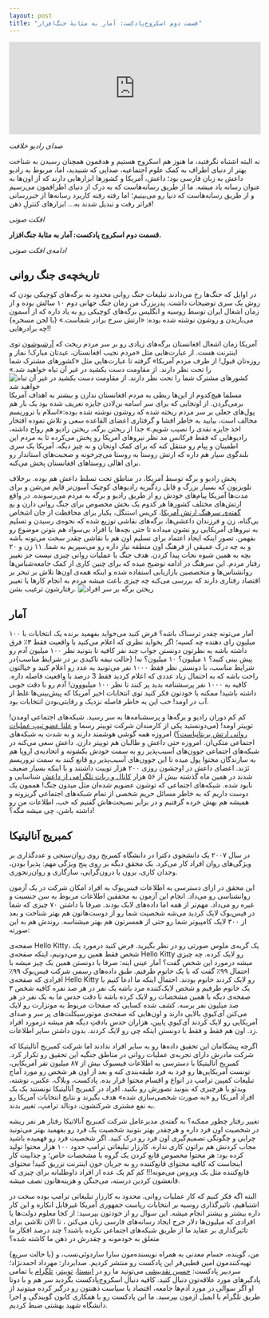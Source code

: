 ```yaml
---
layout: post
title: "قسمت دوم اسکروج‌پادکست: آمار به مثابهٔ جنگ‌افزار"
---
```


<iframe sandbox="allow-same-origin allow-scripts allow-top-navigation allow-popups allow-forms" scrolling="no" width="100%" height="185" frameborder="0" src="https://embed.radiopublic.com/e?if=scrooge-podcast-Wka3nl&ge=s1!c82736cf133e9a97d3be94dd0ac121baa10c8e43"></iframe>


_صدای رادیو خلافت_

نه البته اشتباه نگرفتید، ما هنوز هم اسکروج هستیم و هدفمون همچنان رسیدن به شناخت بهتر از دنیای اطراف به کمک علوم اجتماعیه، صدایی که شنیدید، اما، مربوط به رادیو داعش به زبان فارسی بود؛ داعش، آمریکا و کشورها ابزارهایی دارند که از اون‌ها به عنوان رسانه یاد میشه. ما از طریق رسانه‌هاست که به درک از دنیای اطرافمون می‌رسیم و از طریق رسانه‌هاست که دنیا رو می‌بینیم؛ اما رفته رفته کاربرد رسانه‌ها از خبررسانی فراتر رفت و تبدیل شدند به... ابزارهای کنترلِ ذهن!

_افکت صوتی_

**قسمت دوم اسکروج پادکست: آمار به مثابهٔ جنگ‌افزار.** 

_ادامه‌ی افکت صوتی_


## تاریخچه‌ی جنگ روانی

در اوایل که جنگ‌ها رخ می‌دادند تبلیغات جنگ روانی محدود به برگه‌های کوچیکی بودن که روش یک سری توضیحات داشت. پدربزرگ من زمان جنگ جهانی دوم ۱۰ سالش بوده و از زمان اشغال ایران توسط روسیه و انگلیس برگه‌های کوچیکی رو به یاد داره که از آسمون می‌باریدن و روشون نوشته شده بوده: «ارتش سرخ برادر شماست.» {با لحن مسخره} چه برادرهایی!!

آمریکا زمان اشغال افغانستان برگه‌های زیادی رو بر سر مردم ریخت که [آرشیوشون] توی اینترنت هست. از عبارت‌هایی مثل «مردم نجیب افغانستان، عیدتان مبارک! نماز و روزه‌تان قبول! از طرف مردم آمریکا» گرفته تا عبارت‌هایی مثل «کشورهای مشترک شما را تحت نظر دارند. از مقاومت دست بکشید در غیر آن تباه خواهید شد.»
![کشورهای مشترک شما را تحت نظر دارند. از مقاومت دست بکشید در غیر آن تباه خواهید شد](http://www.psywarrior.com/AFD108cBack.jpg)
مسلما هیچ‌کدوم از این‌ها ربطی به مردم افغانستان ندارن و بیشتر به اهداف آمریکا برمی‌گردن. از اونجایی که برای سر اسامه بن‌لادن جایزه تعریف شده بود یک بار هم پول‌های جعلی بر سر مردم ریخته شده که روشون نوشته شده بوده:«اسلام با تروریسم مخالف است، بیایید به خاطر افشا و گرفتاری اعضای القاعده سعی و تلاش نموده افتخار اخذ جایزه نقدی را نصیب شویم.» جدا از ریختن برگه، ریختن رادیو هم رواج داشته، رادیوهایی که فقط فرکانس مد نظر نیروهای آمریکا رو پخش می‌کرده تا به مردم این اطمینان و پیام رو منتقل کنه که برای کمک اونجان و نه چیز دیگه. آمریکا یک سری بلندگوی سیار هم داره که ارتش روستا به روستا می‌چرخونه و صحبت‌های استاندار رو برای اهالی روستاهای افغانستان پخش می‌کنه.


پخش رادیو و برگه توسط آمریکا، در مناطق تحت تسلط داعش هم بوده. برخلاف تلویزیون که بسیار بزرگ و قابل ردگیریه رادیوهای کوچیک آسون‌تر قایم می‌شن و برای مدت‌ها آمریکا پیام‌های خودش رو از طریق رادیو و برگه به مردم می‌رسونده. در واقع ارتش‌های مختلف کشورها هر کدوم یک بخش مخصوص برای جنگ روانی دارن و [به گفته‌ی سرهنگ ارتش آمریکا]، کریس استنگل، یکبار برای محافظت از جان اشخاص بی‌گناه، زن و فرزندان داعشی‌ها، برگه‌های نقاشی توزیع شده که نحوه‌ی رسیدن و تسلیم به نیروهای آمریکایی رو نشون میداده تا حتی بچه‌ها یا افراد بی‌سواد هم بتونن موضوع رو بفهمن. تصور اینکه ایجاد اعتماد برای تسلیم اون هم با نقاشی چقدر سخت می‌تونه باشه و به چه درک عمیقی از فرهنگ اون منطقه نیاز داره رو می‌سپریم به شما. ۱۱ زن و ۲۰ بچه به همین شیوه نجات پیدا کردن. هدف جنگ یا عملیات روانی چیزی نیست جز تغییر رفتار مردم. این سرهنگ در ادامه توضیح میده که برای چنین کاری از کمک جامعه‌شناس‌ها روانشناس‌ها و متخصصین بازاریابی استفاده شده و اینکه همه‌ی اون‌ها تلاش بر تبحر بر اقتصاد رفتاری دارند که بررسی می‌کنه چه چیزی باعث میشه مردم به انجام کارها یا تغییر رفتارشون ترغیب بشن. 
![ریختن برگه بر سر افراد](http://www.psywarrior.com/HeloLeaf1814.jpg)

## آمار

آمار می‌تونه چقدر ترسناک باشه؟ فرض کنید می‌خواید بفهمید برنده یک انتخابات با ۱۰۰ میلیون رای دهنده چه کسیه؛ اگر بخواید نظری که اعلام می‌کنید با واقعیت فقط ۳٪ فرق داشته باشه به نظرتون دونستن جواب چند نفر کافیه تا بتونید نظر ۱۰۰ میلیون آدم رو پیش بینی کنید؟ ۱ میلیون؟ ۱۰ میلیون؟ نه! {حالت نیمه تاکیدی بر در شرایط مناسب}در شرایط مناسب، با دونستن نظر فقط ۱۰۰۰ نفر می‌تونید یه عدد رو اعلام کنید و خیالتون راحت باشه که به احتمال زیاد عددی که اعلام کردید فقط 3 درصد با واقعیت فاصله داره. کافیه به ۱۰۰۰ نفر پرسشنامه بدید پر کنند تا نظر ۱۰۰ میلیووون! آدم رو با دقت خوبی داشته باشید! ممکنه با خودتون فکر کنید توی انتخابات اخیر آمریکا که پیش‌بینی‌ها غلط از آب در اومد! خب این به خاطر فاصله نزدیک و رقابتی‌بودن انتخابات بود.

کم کم دوران رادیو و برگه‌ها و پرسشنامه‌ها به سر رسید. شبکه‌های اجتماعی اومدن! توییتر اومد! (می‌دونستید یکی از کارمندان شرکت توییتر رسما و [علنا عضو تیپ عملیات روانی ارتش بریتانیاست؟]) امروزه همه گوشی هوشمند دارند و به شدت به شبکه‌های اجتماعی متکی‌ان. امروزه حتی داعش و طالبان هم توییتر دارن.
داعش سعی می‌کنه در شبکه‌های اجتماعی جوون‌های آسیب‌پذیر رو به سمت خودش بکشونه و اتحادیه‌ی اروپا هم به سازندگان محتوا پول میده تا این جوون‌های آسیب‌پذیر رو قانع کنند به سمت تروریسم نَرَند. اعضای داعش در اوجشون روزی ۲۰۰ هزار توییت داشتند و با اینکه بسیار ضعیف شدند در همین ماه گذشته بیش از ۵۶ هزار [کانال و ربات تلگرامی از داعش] شناسایی و نابود شده. شبکه‌های اجتماعی که توشون عضویم شده‌ان مثل میدون جنگ!
هممون یک دوست داریم که به خاطر مسائل حریم شخصی از تمام شبکه‌های اجتماعی گریزونه و همیشه هم بهش خرده گرفتیم و در برابر نصیحت‌هاش گفتیم که خب، اطلاعات من رو داشته باشن، چی میشه مگه؟!

## کمبریج آنالیتیکا

در سال ۲۰۰۷ یک دانشجوی دکترا در دانشگاه کمبریج روی روان‌سنجی و عددگذاری بر ویژگی‌های روان افراد کار می‌کرد. یک محقق دیگه بر روی پنج ویژگی مهم: پذیرا بودن، وجدان کاری، برون یا درون‌گرایی، سازگاری و روان‌رنجوری.

این محقق در ازای دسترسی به اطلاعات فیس‌بوک به افراد امکان شرکت در یک آزمون روانشناسی رو می‌داد. انجام این آزمون به محققین اطلاعات مربوط به سن جنسیت و غیره رو می‌داد. مهم‌تر از همه اما داده‌های لایک بودند. صرفا با داشتن ۷۰ چیزی که شما در فیس‌بوک لایک کردید می‌شه شخصیت شما رو از دوست‌هاتون هم بهتر شناخت و بعد از ۳۰۰ لایک کامپیوتر شما رو حتی از همسرتون هم بهتر میشناسه. روندش هم به این صورته:


صفحه‌ی Hello Kitty، یک گربه‌ی ملوس صورتی رو در نظر بگیرید. فرض کنید درمورد یک شخص فقط همین رو می‌دونیم، اینکه صفحه‌ی Hello Kitty رو لایک کرده. چه چیزی میشه درمورد این شخص گفت؟ آمار عینی اینه: صرفا با دونستن همین یک چیز میشه با احتمال ۹۹٪ گفت که با یک خانوم طرفیم. طبق داده‌های رسمی شرکت فیس‌بوک ۹۹٪ افرادی که صفحه‌ی Hello Kitty رو لایک کردند خانوم بودند. احتمال اینکه ما ادعا کنیم با یک خانوم طرفیم و شخص لایک‌کننده مرد باشه یک نفر در هر صد نفره کافیه شخص ۳ صفحه‌ی دیگه با همین مشخصات رو لایک کرده باشه تا دقت حدس ما به یک نفر در هر صد میلیون نفر برسه. کشف شده کسایی که صفحات مربوط به موتزارت رو لایک می‌کنن آی‌کیویِ بالایی دارند و اون‌هایی که صفحه‌ی موتورسیکلت‌های پر سر و صدای آمریکایی رو لایک کردند آی‌کیویِ پایین، هزاران حدسِ بادقتِ دیگه هم میشه درمورد افراد زد. اون هم فقط و فقط با دونستن اینکه چی رو لایک کردند. بدون داشتن سایر اطلاعات.


اگرچه پیشگامان این تحقیق داده‌ها رو به سایر افراد ندادند اما شرکت کمبریج آنالیتیکا که شرکت مادرش دارای تجربه‌ی عملیات روانی در مناطق جنگیه این تحقیق رو تکرار کرد. کمبریج آنالیتیکا با دسترسی به اطلاعات فیسبوک بیش از ۸۷ میلیون نفر آمریکایی، تونست آمریکایی‌ها رو فرد به فرد طبقه‌بندی کنه و بعد از اون هر شخص رو مورد آماج تبلیغات کمپین ترامپ در انواع و اقسام محتوا قرار بده. پادکست، وبلاگ، عکس، نوشته، ویدئو یا هرچیزی که بتونید تصورش رو بکنید. افراد در کمبریج آنالیتیکا تونستند یک یک افراد آمریکا رو «به صورت شخصی‌سازی شده» هدف بگیرند و نتایج انتخابات آمریکا رو به نفع مشتری شرکتشون، دونالد ترامپ، تغییر بدند.


تغییر رفتار چطور ممکنه؟
به گفته‌ی مدیرعامل شرکت کمبریج آنالاتیکا رفتار هر نفر ریشه در شخصیت اون فرد داره و هرچقدر بهتر بتونید شخصیت یک فرد رو بفهمید بهتر می‌تونید چرایی و چگونگی تصمیم‌گیری اون فرد رو درک کنید. اگر شخصیت فرد رو فهمیده باشید مجاب کردنش هم براتون کاری نداره. کارزار تبلیغاتی ترامپ حدود ۱۰۰ هزار محتوا تولید کرده بود: هر محتوا مخصوص قانع کردن یک گروه با مشخصات خاص؛ و جذابیت کار اینجاست که کافیه محتوای قانع‌کننده رو به جریان خون اینترنت تزریق کنید!
 محتوای قانع‌کننده مثل یک ویروس می‌مونه!!!
کم کم یک عده از افراد داوطلبانه برای چیزی که قانعشون کردین درسته، می‌جنگن و هزینه‌هاتون نصف میشه.

البته اگه فکر کنیم که کار عملیات روانی، محدود به کارزار تبلیغاتی ترامپ بوده سخت در اشتباهیم، تاثیرگذاری روسیه بر انتخابات ریاست جمهوری آمریکا غیرقابل انکاره و این کار داره بیشتر و بیشتر انجام میشه. این سوال رو از خودتون بپرسید: از کجا معلوم دولت‌ها یا افرادی که میلیون‌ها دلار خرج ایجاد رسانه‌های فارسی زبان می‌کنن ، تا الان تلاشی برای تاثیرگذاری بر عقاید ما از طریق شبکه‌های اجتماعی نکرده باشند؟ چند درصد افکار ما متعلق به خودمونه و چقدرش در ذهن ما کاشته شده؟

{با حالت سریع}
من، گوینده، حسام معدنی به همراه نویسنده‌مون سارا ساردوئی‌نسب، و تهیه‌کنندمون امین قطبی‌فر این پادکست رو منتشر کردیم. صدابردار: مهرداد احمدنژاد؛ سردبیر پادکست: [حسین نقدبیشی]
می‌تونید ما رو در [اینستا]، [توییتر]، [تلگرام] یا تمامی پادگیرهای مورد علاقه‌تون دنبال کنید. کافیه دنبال اسکروج‌پادکست بگردید سر هم و با دوتا او
اگر سوالی در مورد آدم‌ها جامعه، اقتصاد یا سیاست ذهنتون رو درگیر کرده میتونید از طریق تلگرام یا ایمیل ازمون بپرسید. ما این پادکست رو با همکاری کانون گویندگی و اجرا دانشگاه شهید بهشتی ضبط کردیم.




[کانال تلگرام]: https://t.me/scroogepodcast
[حسین نقدبیشی]: https://naghdbishi.ir
[تلگرام]: https://t.me/ScroogePod
[اینستا]: https://www.instagram.com/scroogepodcast/
[توییتر]: https://twitter.com/scroogepodcast
[کانال و ربات تلگرامی از داعش]: https://t.me/ISISwatch/1110
[آرشیوشون]: http://www.psywarrior.com/Herbafghan02.html
[به گفته‌ی سرهنگ ارتش آمریکا]: https://www.pri.org/stories/2017-07-10/how-us-military-uses-behavioral-economics-fight-isis
[علنا عضو تیپ عملیات روانی ارتش بریتانیاست؟]: https://www.newsweek.com/twitter-executive-revealed-psyops-soldier-spreading-disinformation-across-social-media-1462406
